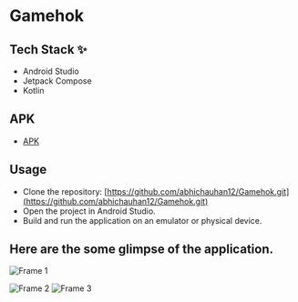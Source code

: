 # Gamehok

## Tech Stack ✨
- Android Studio
- Jetpack Compose
- Kotlin

## APK
- [APK](https://drive.google.com/file/d/1BSYnctLnTrF5Pa_iPubBQvh4np_fvRYK/view?usp=sharing)

## Usage
- Clone the repository: [https://github.com/abhichauhan12/Gamehok.git](https://github.com/abhichauhan12/Gamehok.git)
- Open the project in Android Studio.
- Build and run the application on an emulator or physical device.

  
## Here are the some glimpse of the application.


![Frame 1](https://github.com/user-attachments/assets/66a552bc-bb93-4907-b759-4dc6b0a5eb05)

![Frame 2](https://github.com/user-attachments/assets/a14b8557-97d8-4f85-a49a-8d0c489336fe)
![Frame 3](https://github.com/user-attachments/assets/02a187ff-057f-40fe-8317-29a1bc054831)

